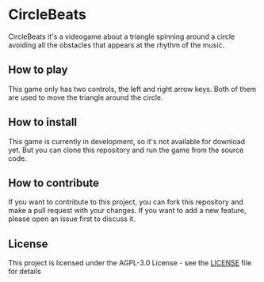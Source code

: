 # CircleBeats

CircleBeats it's a videogame about a triangle spinning around a circle avoiding all the obstacles that appears
at the rhythm of the music.


## How to play

This game only has two controls, the left and right arrow keys. Both of them are used to move the triangle
around the circle.

## How to install

This game is currently in development, so it's not available for download yet. But you can clone this repository
and run the game from the source code.


## How to contribute

If you want to contribute to this project, you can fork this repository and make a pull request with your changes.
If you want to add a new feature, please open an issue first to discuss it.

## License

This project is licensed under the AGPL-3.0 License - see the [LICENSE](LICENSE) file for details
